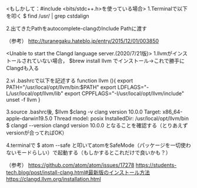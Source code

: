 <もしかして：#include <bits/stdc++.h>を使っている場合>
1.Terminalで以下を叩く
$ find /usr/ | grep cstdalign

2.出てきたPathをautocomplete-clangのInclude Pathに渡す

（参考）
http://turanegaku.hateblo.jp/entry/2015/12/01/003850


<Unable to start the Clangd language server.(2020/7/21版)>
1.llvmがインストールされていない場合，
$brew install llvm
でインストール→これで勝手にClangdも入る

2.vi .bashrcで以下を記述する
function llvm (){
    export PATH="/usr/local/opt/llvm/bin:$PATH"
    export LDFLAGS="-L/usr/local/opt/llvm/lib"
    export CPPFLAGS="-I/usr/local/opt/llvm/include"
    unset -f llvm
}

3.source .bashrc後,
$llvm
$clang -v
clang version 10.0.0
Target: x86_64-apple-darwin19.5.0
Thread model: posix
InstalledDir: /usr/local/opt/llvm/bin
$ clangd --version
clangd version 10.0.0
となることを確認する（とりあえずversionが合ってればOK）

4.terminalで
$ atom --safe
と叩いてatomをSafeMode（パッケージを一切使わないモードらしい）で起動する（もしかするとこれだけで良いかも？）

（参考）
https://github.com/atom/atom/issues/17278
https://students-tech.blog/post/install-clang.html#最新版のインストール方法
https://clangd.llvm.org/installation.html
